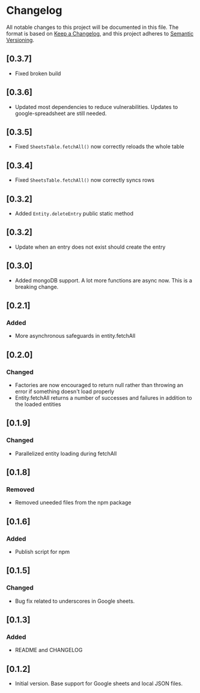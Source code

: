# Changelog

All notable changes to this project will be documented in this file.
The format is based on [Keep a Changelog](https://keepachangelog.com/en/1.0.0/),
and this project adheres to [Semantic Versioning](https://semver.org/spec/v2.0.0.html).

## [0.3.7]

- Fixed broken build

## [0.3.6]

- Updated most dependencies to reduce vulnerabilities. Updates to google-spreadsheet are still needed.

## [0.3.5]

- Fixed `SheetsTable.fetchAll()` now correctly reloads the whole table

## [0.3.4]

- Fixed `SheetsTable.fetchAll()` now correctly syncs rows

## [0.3.2]

- Added `Entity.deleteEntry` public static method

## [0.3.2]

- Update when an entry does not exist should create the entry

## [0.3.0]

- Added mongoDB support. A lot more functions are async now. This is a breaking change.

## [0.2.1]

### Added

- More asynchronous safeguards in entity.fetchAll

## [0.2.0]

### Changed

- Factories are now encouraged to return null rather than throwing an error if something doesn't load properly
- Entity.fetchAll returns a number of successes and failures in addition to the loaded entities

## [0.1.9]

### Changed

- Parallelized entity loading during fetchAll

## [0.1.8]

### Removed

- Removed uneeded files from the npm package

## [0.1.6]

### Added

- Publish script for npm

## [0.1.5]

### Changed

- Bug fix related to underscores in Google sheets.

## [0.1.3]

### Added

- README and CHANGELOG

## [0.1.2]

- Initial version. Base support for Google sheets and local JSON files.
